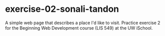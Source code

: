 # exercise-02-sonali-tandon
A simple web page that describes a place I'd like to visit. Practice exercise 2 for the Beginning Web Development course (LIS 549) at the UW iSchool.
